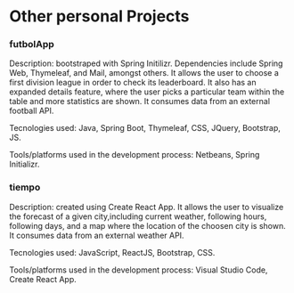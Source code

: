 # Other personal Projects

### futbolApp

Description: bootstraped with Spring Initilizr. Dependencies include Spring Web, Thymeleaf, and Mail, amongst others. It allows the user to choose a first division league in order to check its leaderboard. It also has an expanded details feature, where the user picks a particular team within the table and more statistics are shown. It consumes data from an external football API.

Tecnologies used: Java, Spring Boot, Thymeleaf, CSS, JQuery, Bootstrap, JS.

Tools/platforms used in the development process: Netbeans, Spring Initializr.

### tiempo

Description: created using Create React App. It allows the user to visualize the forecast of a given city,including current weather, following hours, following days, and a map where the location of the choosen city is shown. It consumes data from an external weather API.

Tecnologies used: JavaScript, ReactJS, Bootstrap, CSS. 

Tools/platforms used in the development process: Visual Studio Code, Create React App.

